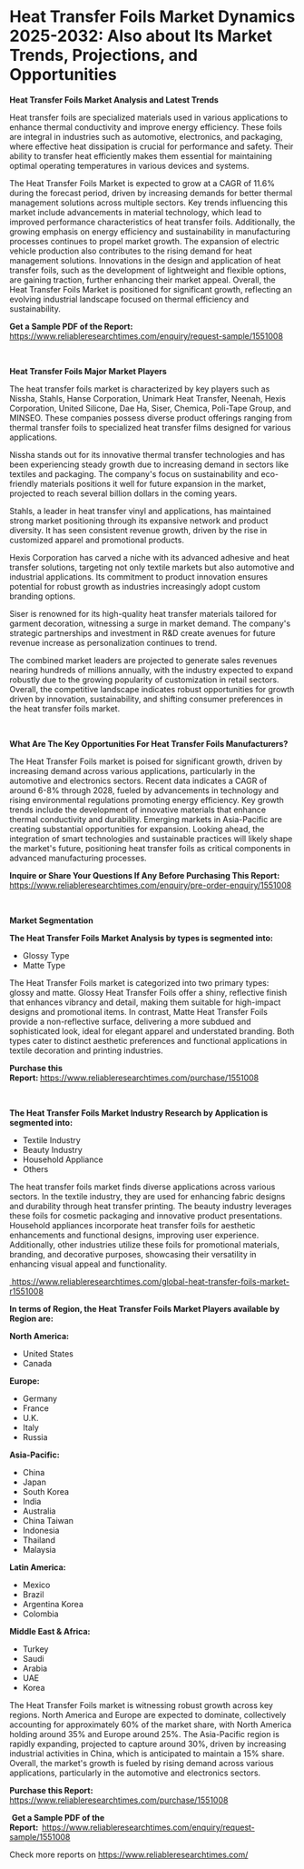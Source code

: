 <p><h1>Heat Transfer Foils Market Dynamics 2025-2032: Also about Its Market Trends, Projections, and Opportunities</h1></p><p><strong>Heat Transfer Foils Market Analysis and Latest Trends</strong></p>
<p><p>Heat transfer foils are specialized materials used in various applications to enhance thermal conductivity and improve energy efficiency. These foils are integral in industries such as automotive, electronics, and packaging, where effective heat dissipation is crucial for performance and safety. Their ability to transfer heat efficiently makes them essential for maintaining optimal operating temperatures in various devices and systems.</p><p>The Heat Transfer Foils Market is expected to grow at a CAGR of 11.6% during the forecast period, driven by increasing demands for better thermal management solutions across multiple sectors. Key trends influencing this market include advancements in material technology, which lead to improved performance characteristics of heat transfer foils. Additionally, the growing emphasis on energy efficiency and sustainability in manufacturing processes continues to propel market growth. The expansion of electric vehicle production also contributes to the rising demand for heat management solutions. Innovations in the design and application of heat transfer foils, such as the development of lightweight and flexible options, are gaining traction, further enhancing their market appeal. Overall, the Heat Transfer Foils Market is positioned for significant growth, reflecting an evolving industrial landscape focused on thermal efficiency and sustainability.</p></p>
<p><strong>Get a Sample PDF of the Report:&nbsp;</strong> <a href="https://www.reliableresearchtimes.com/enquiry/request-sample/1551008?utm_campaign=3004&utm_medium=2&utm_source=Github&utm_content=ia&utm_term=31032025&utm_id=heat-transfer-foils">https://www.reliableresearchtimes.com/enquiry/request-sample/1551008</a></p>
<p>&nbsp;</p>
<p><strong>Heat Transfer Foils Major Market Players</strong></p>
<p><p>The heat transfer foils market is characterized by key players such as Nissha, Stahls, Hanse Corporation, Unimark Heat Transfer, Neenah, Hexis Corporation, United Silicone, Dae Ha, Siser, Chemica, Poli-Tape Group, and MINSEO. These companies possess diverse product offerings ranging from thermal transfer foils to specialized heat transfer films designed for various applications.</p><p>Nissha stands out for its innovative thermal transfer technologies and has been experiencing steady growth due to increasing demand in sectors like textiles and packaging. The company's focus on sustainability and eco-friendly materials positions it well for future expansion in the market, projected to reach several billion dollars in the coming years.</p><p>Stahls, a leader in heat transfer vinyl and applications, has maintained strong market positioning through its expansive network and product diversity. It has seen consistent revenue growth, driven by the rise in customized apparel and promotional products.</p><p>Hexis Corporation has carved a niche with its advanced adhesive and heat transfer solutions, targeting not only textile markets but also automotive and industrial applications. Its commitment to product innovation ensures potential for robust growth as industries increasingly adopt custom branding options.</p><p>Siser is renowned for its high-quality heat transfer materials tailored for garment decoration, witnessing a surge in market demand. The company's strategic partnerships and investment in R&D create avenues for future revenue increase as personalization continues to trend.</p><p>The combined market leaders are projected to generate sales revenues nearing hundreds of millions annually, with the industry expected to expand robustly due to the growing popularity of customization in retail sectors. Overall, the competitive landscape indicates robust opportunities for growth driven by innovation, sustainability, and shifting consumer preferences in the heat transfer foils market.</p></p>
<p>&nbsp;</p>
<p><strong>What Are The Key Opportunities For Heat Transfer Foils Manufacturers?</strong></p>
<p><p>The Heat Transfer Foils market is poised for significant growth, driven by increasing demand across various applications, particularly in the automotive and electronics sectors. Recent data indicates a CAGR of around 6-8% through 2028, fueled by advancements in technology and rising environmental regulations promoting energy efficiency. Key growth trends include the development of innovative materials that enhance thermal conductivity and durability. Emerging markets in Asia-Pacific are creating substantial opportunities for expansion. Looking ahead, the integration of smart technologies and sustainable practices will likely shape the market's future, positioning heat transfer foils as critical components in advanced manufacturing processes.</p></p>
<p><strong>Inquire or Share Your Questions If Any Before Purchasing This Report:</strong> <a href="https://www.reliableresearchtimes.com/enquiry/pre-order-enquiry/1551008?utm_campaign=3004&utm_medium=2&utm_source=Github&utm_content=ia&utm_term=31032025&utm_id=heat-transfer-foils">https://www.reliableresearchtimes.com/enquiry/pre-order-enquiry/1551008</a></p>
<p>&nbsp;</p>
<p><strong>Market Segmentation</strong></p>
<p><strong>The Heat Transfer Foils Market Analysis by types is segmented into:</strong></p>
<p><ul><li>Glossy Type</li><li>Matte Type</li></ul></p>
<p><p>The Heat Transfer Foils market is categorized into two primary types: glossy and matte. Glossy Heat Transfer Foils offer a shiny, reflective finish that enhances vibrancy and detail, making them suitable for high-impact designs and promotional items. In contrast, Matte Heat Transfer Foils provide a non-reflective surface, delivering a more subdued and sophisticated look, ideal for elegant apparel and understated branding. Both types cater to distinct aesthetic preferences and functional applications in textile decoration and printing industries.</p></p>
<p><strong>Purchase this Report:&nbsp;</strong><a href="https://www.reliableresearchtimes.com/purchase/1551008?utm_campaign=3004&utm_medium=2&utm_source=Github&utm_content=ia&utm_term=31032025&utm_id=heat-transfer-foils">https://www.reliableresearchtimes.com/purchase/1551008</a></p>
<p>&nbsp;</p>
<p><strong>The Heat Transfer Foils Market Industry Research by Application is segmented into:</strong></p>
<p><ul><li>Textile Industry</li><li>Beauty Industry</li><li>Household Appliance</li><li>Others</li></ul></p>
<p><p>The heat transfer foils market finds diverse applications across various sectors. In the textile industry, they are used for enhancing fabric designs and durability through heat transfer printing. The beauty industry leverages these foils for cosmetic packaging and innovative product presentations. Household appliances incorporate heat transfer foils for aesthetic enhancements and functional designs, improving user experience. Additionally, other industries utilize these foils for promotional materials, branding, and decorative purposes, showcasing their versatility in enhancing visual appeal and functionality.</p></p>
<p><a href="https://www.reliableresearchtimes.com/global-heat-transfer-foils-market-r1551008?utm_campaign=3004&utm_medium=2&utm_source=Github&utm_content=ia&utm_term=31032025&utm_id=heat-transfer-foils">&nbsp;https://www.reliableresearchtimes.com/global-heat-transfer-foils-market-r1551008</a></p>
<p><strong>In terms of Region, the Heat Transfer Foils Market Players available by Region are:</strong></p>
<p>
    <p> <strong> North America: </strong>
        <ul>
            <li>United States</li>
            <li>Canada</li>
        </ul>
        </p> 
    <p> <strong> Europe: </strong>
        <ul>
            <li>Germany</li>
            <li>France</li>
            <li>U.K.</li>
            <li>Italy</li>
            <li>Russia</li>
        </ul>
        </p> 
    <p> <strong> Asia-Pacific: </strong>
        <ul>
            <li>China</li>
            <li>Japan</li>
            <li>South Korea</li>
            <li>India</li>
            <li>Australia</li>
            <li>China Taiwan</li>
            <li>Indonesia</li>
            <li>Thailand</li>
            <li>Malaysia</li>
        </ul>
        </p> 
    <p> <strong> Latin America: </strong>
        <ul>
            <li>Mexico</li>
            <li>Brazil</li>
            <li>Argentina Korea</li>
            <li>Colombia</li>
        </ul>
        </p> 
    <p> <strong> Middle East & Africa: </strong>
        <ul>
            <li>Turkey</li>
            <li>Saudi</li>
            <li>Arabia</li>
            <li>UAE</li>
            <li>Korea</li>
        </ul>
    </p>
    </p>
<p><p>The Heat Transfer Foils market is witnessing robust growth across key regions. North America and Europe are expected to dominate, collectively accounting for approximately 60% of the market share, with North America holding around 35% and Europe around 25%. The Asia-Pacific region is rapidly expanding, projected to capture around 30%, driven by increasing industrial activities in China, which is anticipated to maintain a 15% share. Overall, the market's growth is fueled by rising demand across various applications, particularly in the automotive and electronics sectors.</p></p>
<p><strong>Purchase this Report: </strong><a href="https://www.reliableresearchtimes.com/purchase/1551008?utm_campaign=3004&utm_medium=2&utm_source=Github&utm_content=ia&utm_term=31032025&utm_id=heat-transfer-foils">https://www.reliableresearchtimes.com/purchase/1551008</a></p>
<p>&nbsp;<strong>Get a Sample PDF of the Report:&nbsp;&nbsp;</strong><a href="https://www.reliableresearchtimes.com/enquiry/request-sample/1551008?utm_campaign=3004&utm_medium=2&utm_source=Github&utm_content=ia&utm_term=31032025&utm_id=heat-transfer-foils">https://www.reliableresearchtimes.com/enquiry/request-sample/1551008</a></p>
<p><strong></strong></p>
<p>Check more reports on <a href="https://www.reliableresearchtimes.com/?utm_campaign=3004&utm_medium=2&utm_source=Github&utm_content=ia&utm_term=31032025&utm_id=heat-transfer-foils">https://www.reliableresearchtimes.com/</a></p>